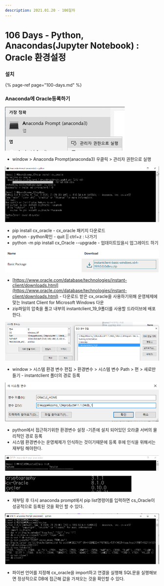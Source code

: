 ```yaml
---
description: 2021.01.20 - 106일차
---
```


# 106 Days - Python, Anacondas\(Jupyter Notebook\) : Oracle 환경설정

### 설치

{% page-ref page="100-days.md" %}

### Anaconda에 Oracle등록하기

![](../../.gitbook/assets/1%20%28111%29.png)



* window &gt; Anaconda Prompt\(anaconda3\) 우클릭 &gt; 관리자 권한으로 실행

![](../../.gitbook/assets/2%20%2886%29.png)

* pip install cx\_oracle  _-_ cx\_oracle 패키지 다운로드
* python - python확인 - quit \|\| ctrl+z : 나가기
* python -m pip install cx\_Oracle  --upgrade - 업데이트있을시 업그레이드 하기

![](../../.gitbook/assets/3%20%2863%29.png)

* [https://www.oracle.com/database/technologies/instant-client/downloads.html](https://www.oracle.com/database/technologies/instant-client/downloads.html) - 다운로드 받은 cx\_oracle을 사용하기위해 운영체제에 맞는 Instant Client for Microsoft Windows 다운
* zip파일의 압축을 풀고 내부의 instantclient\_19\_9폴더를 사용할 드라이브에 배포한다.

![](../../.gitbook/assets/4%20%2844%29.png)

* window &gt; 시스템 환경 변수 편집 &gt; 환경변수 &gt; 시스템 변수 Path &gt; 편 &gt; 새로만들기 - instantclient 폴더의 경로 등록

![](../../.gitbook/assets/5%20%2831%29.png)

* python에서 접근하기위한 환경변수 설정 -기존에 설치 되어있던 오라클 서버의 물리적인 경로 등록
* 시스템 환경변수는 운영체제가 인식하는 것이기때문에 등록 후에 인식을 위해서는 재부팅 해야한다.

![](../../.gitbook/assets/1%20%28112%29.png)

![](../../.gitbook/assets/2%20%2887%29.png)

* 재부팅 후 다시 anaconda prompt에서 pip list명령어를 입력하면 cs\_Oracle이 성공적으로 등록된 것을 확인 할 수 있다.

![](../../.gitbook/assets/3%20%2862%29.png)

* 파이썬 언어를 지정해 cx\_oracle을 import하고 연결을 실행해 SQL문을 실행해보면 정상적으로 DB에 접근해 값을 가져오는 것을 확인할 수 있다.

